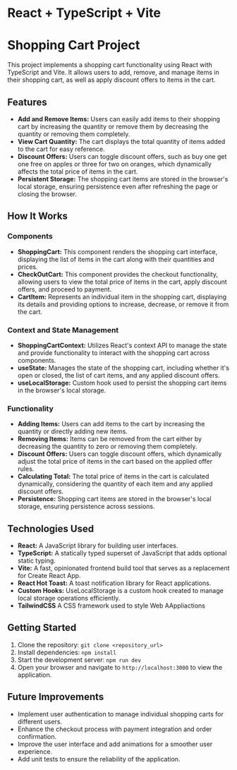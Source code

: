 # React + TypeScript + Vite



# Shopping Cart Project

This project implements a shopping cart functionality using React with TypeScript and Vite. It allows users to add, remove, and manage items in their shopping cart, as well as apply discount offers to items in the cart.

## Features

- **Add and Remove Items:** Users can easily add items to their shopping cart by increasing the quantity or remove them by decreasing the quantity or removing them completely.
- **View Cart Quantity:** The cart displays the total quantity of items added to the cart for easy reference.
- **Discount Offers:** Users can toggle discount offers, such as buy one get one free on apples or three for two on oranges, which dynamically affects the total price of items in the cart.
- **Persistent Storage:** The shopping cart items are stored in the browser's local storage, ensuring persistence even after refreshing the page or closing the browser.

## How It Works

### Components

- **ShoppingCart:** This component renders the shopping cart interface, displaying the list of items in the cart along with their quantities and prices.
- **CheckOutCart:** This component provides the checkout functionality, allowing users to view the total price of items in the cart, apply discount offers, and proceed to payment.
- **CartItem:** Represents an individual item in the shopping cart, displaying its details and providing options to increase, decrease, or remove it from the cart.

### Context and State Management

- **ShoppingCartContext:** Utilizes React's context API to manage the state and provide functionality to interact with the shopping cart across components.
- **useState:** Manages the state of the shopping cart, including whether it's open or closed, the list of cart items, and any applied discount offers.
- **useLocalStorage:** Custom hook used to persist the shopping cart items in the browser's local storage.

### Functionality

- **Adding Items:** Users can add items to the cart by increasing the quantity or directly adding new items.
- **Removing Items:** Items can be removed from the cart either by decreasing the quantity to zero or removing them completely.
- **Discount Offers:** Users can toggle discount offers, which dynamically adjust the total price of items in the cart based on the applied offer rules.
- **Calculating Total:** The total price of items in the cart is calculated dynamically, considering the quantity of each item and any applied discount offers.
- **Persistence:** Shopping cart items are stored in the browser's local storage, ensuring persistence across sessions.

## Technologies Used

- **React:** A JavaScript library for building user interfaces.
- **TypeScript:** A statically typed superset of JavaScript that adds optional static typing.
- **Vite:** A fast, opinionated frontend build tool that serves as a replacement for Create React App.
- **React Hot Toast:** A toast notification library for React applications.
- **Custom Hooks:** UseLocalStorage is a custom hook created to manage local storage operations efficiently.
- **TailwindCSS** A CSS framework used to style Web AAppliactions

## Getting Started

1. Clone the repository: `git clone <repository_url>`
2. Install dependencies: `npm install`
3. Start the development server: `npm run dev`
4. Open your browser and navigate to `http://localhost:3000` to view the application.

## Future Improvements

- Implement user authentication to manage individual shopping carts for different users.
- Enhance the checkout process with payment integration and order confirmation.
- Improve the user interface and add animations for a smoother user experience.
- Add unit tests to ensure the reliability of the application.

